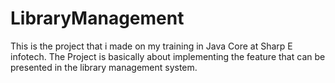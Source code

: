 # LibraryManagement
This is the project that i made on my training in Java Core at Sharp E infotech. 
The Project is basically about implementing the feature that can be presented in the library management system.
